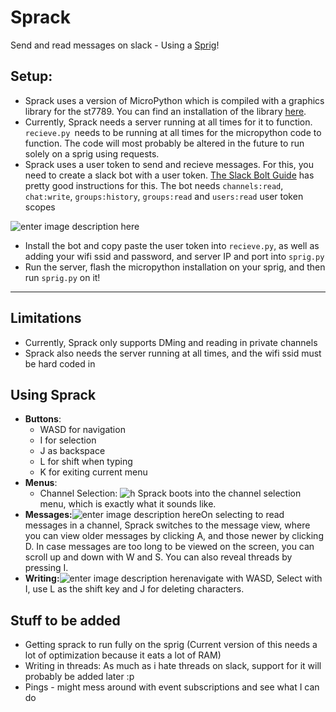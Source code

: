 
# Sprack
Send and read messages on slack - Using a [Sprig](https://sprig.hackclub.com/)!

 ## Setup:
 - Sprack uses a version of MicroPython which is compiled with a graphics library for the st7789. You can find an installation of the library [here](https://github.com/russhughes/st7789_mpy/blob/master/firmware/RP2W/firmware.uf2).
 - Currently, Sprack needs a server running at all times for it to function. `recieve.py `needs to be running at all times for the micropython code to function. The code will most probably be altered in the future to run solely on a sprig using requests.
 - Sprack uses a user token to send and recieve messages. For this, you need to create a slack bot with a user token. [The Slack Bolt Guide](https://tools.slack.dev/bolt-python/getting-started/) has pretty good instructions for this. The bot needs `channels:read`, `chat:write`, `groups:history`, `groups:read` and `users:read` user token scopes
 
 ![enter image description here](https://hc-cdn.hel1.your-objectstorage.com/s/v3/11e41bc0504da50a50d9862fd13df3da79f4820e_image.png)
 - Install the bot and copy paste the user token into `recieve.py`, as well as adding your wifi ssid and password, and server IP and port into `sprig.py`
 - Run the server, flash the micropython installation on your sprig, and then run `sprig.py` on it!

---
 ## Limitations 
- Currently, Sprack only supports DMing and reading in private channels
- Sprack also needs the server running at all times, and the wifi ssid must be hard coded in 
## Using Sprack
- **Buttons**:
	- WASD for navigation
	- I for selection
	- J as backspace
	- L for shift when typing
	- K for exiting current menu
- **Menus**:
	- Channel Selection: ![h](https://hc-cdn.hel1.your-objectstorage.com/s/v3/aae845de11ea064936d7dea3a1cb3b52584bdd28_img-20250316-wa0038.jpg)
Sprack boots into the channel selection menu, which is exactly what it sounds like.
- **Messages:**![enter image description here](https://hc-cdn.hel1.your-objectstorage.com/s/v3/d8ce402dd58e8db72da06d6062b3e5e6623e70ec_img-20250316-wa0036.jpg)On selecting to read messages in a channel, Sprack switches to the message view, where you can view older messages by clicking A, and those newer by clicking D. In case messages are too long to be viewed on the screen, you can scroll up and down with W and S. You can also reveal threads by pressing I. 
- **Writing:**![enter image description here](https://hc-cdn.hel1.your-objectstorage.com/s/v3/34dc7dadb361b7adc01effa85ee1f375efae33f1_img-20250316-wa0034.jpg)navigate with WASD, Select with I, use L as the shift key and J for deleting characters.
## Stuff to be added
- Getting sprack to run fully on the sprig (Current version of this needs a lot of optimization because it eats a lot of RAM)
- Writing in threads: As much as i hate threads on slack, support for it will probably be added later :p
- Pings - might mess around with event subscriptions and see what I can do 
